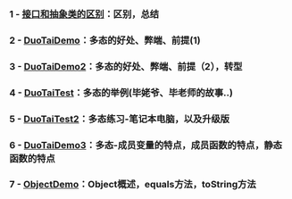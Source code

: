 ### 1 - [接口和抽象类的区别](https://github.com/anliux/JavaSE_code_BXD33/blob/master/day10/%E6%8E%A5%E5%8F%A3%E5%92%8C%E6%8A%BD%E8%B1%A1%E7%B1%BB%E7%9A%84%E5%8C%BA%E5%88%AB.java)：区别，总结
### 2 - [DuoTaiDemo](https://github.com/anliux/JavaSE_code_BXD33/blob/master/day10/DuoTaiDemo.java)：多态的好处、弊端、前提(1)
### 3 - [DuoTaiDemo2](https://github.com/anliux/JavaSE_code_BXD33/blob/master/day10/DuoTaiDemo2.java)：多态的好处、弊端、前提（2），转型
### 4 - [DuoTaiTest](https://github.com/anliux/JavaSE_code_BXD33/blob/master/day10/DuoTaiTest.java)：多态的举例(毕姥爷、毕老师的故事..)
### 5 - [DuoTaiTest2](https://github.com/anliux/JavaSE_code_BXD33/blob/master/day10/DuoTaiTest2.java)：多态练习-笔记本电脑，以及升级版
### 6 - [DuoTaiDemo3](https://github.com/anliux/JavaSE_code_BXD33/blob/master/day10/DuoTaiDemo3.java)：多态-成员变量的特点，成员函数的特点，静态函数的特点
### 7 - [ObjectDemo](https://github.com/anliux/JavaSE_code_BXD33/blob/master/day10/ObjectDemo.java)：Object概述，equals方法，toString方法
